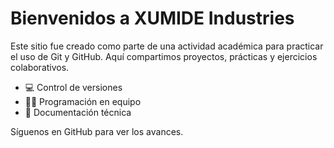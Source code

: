 # Bienvenidos a XUMIDE Industries

Este sitio fue creado como parte de una actividad académica para practicar el uso de Git y GitHub. Aquí compartimos proyectos, prácticas y ejercicios colaborativos.

- 💻 Control de versiones
- 👨‍💻 Programación en equipo
- 📘 Documentación técnica

Síguenos en GitHub para ver los avances.
